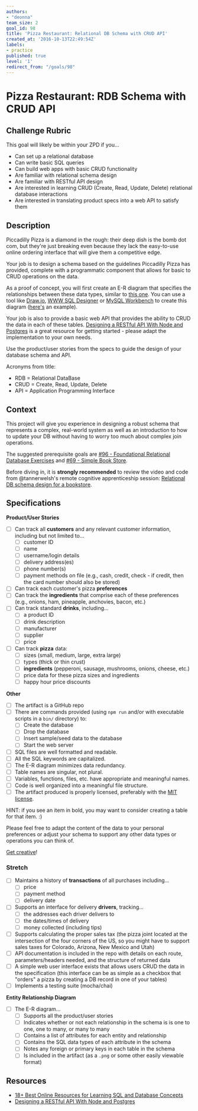 ```yaml
---
authors:
- "deonna"
team_size: 2
goal_id: 98
title: 'Pizza Restaurant: Relational DB Schema with CRUD API'
created_at: '2016-10-13T22:49:54Z'
labels:
- practice
published: true
level: '1'
redirect_from: "/goals/98"
---
```


# Pizza Restaurant: RDB Schema with CRUD API

## Challenge Rubric

This goal will likely be within your ZPD if you...

- Can set up a relational database
- Can write basic SQL queries
- Can build web apps with basic CRUD functionality
- Are familiar with relational schema design
- Are familiar with RESTful API design
- Are interested in learning CRUD (Create, Read, Update, Delete) relational database interactions
- Are interested in translating product specs into a web API to satisfy them

## Description

Piccadilly Pizza is a diamond in the rough: their deep dish is the bomb dot com, but they're just breaking even because they lack the easy-to-use online ordering interface that will give them a competitive edge.

Your job is to design a schema based on the guidelines Piccadilly Pizza has provided, complete with a programmatic component that allows for basic to CRUD operations on the data.

As a proof of concept, you will first create an E-R diagram that specifies the relationships between these data types, similar to [this one](http://www.conceptdraw.com/How-To-Guide/picture/erd-entity-relationship-diagram-symbols/SOFTWARE-DEVELOPMENT-ERD-Entity-Relationship-Model-Diagram.png). You can use a tool like [Draw.io](https://www.draw.io/?splash=0&libs=er;general;advanced;uml;basic;flowchart;arrows), [WWW SQL Designer](http://ondras.zarovi.cz/sql/demo/) or [MySQL Workbench](https://www.mysql.com/products/workbench/) to create this diagram ([here's](https://www.mysql.com/common/images/products/MySQL_Workbench_Visual_Design_Mac.png) an example).

Your job is also to provide a basic web API that provides the ability to CRUD the data in each of these tables. [Designing a RESTful API With Node and Postgres](http://mherman.org/blog/2016/03/13/designing-a-restful-api-with-node-and-postgres/#.WAqKX5MrKRt) is a great resource for getting started - please adapt the implementation to your own needs.

Use the product/user stories from the specs to guide the design of your database schema and API.

Acronyms from title:

- RDB = Relational DataBase
- CRUD = Create, Read, Update, Delete
- API = Application Programming Interface

## Context

This project will give you experience in designing a robust schema that represents a complex, real-world system as well as an introduction to how to update your DB without having to worry too much about complex join operations.

The suggested prerequisite goals are [#96 - Foundational Relational Database Exercises](./96-Foundational_Relational_Database_Exercises.md) and [#69 - Simple Book Store](./69-Simple_Book_Store.md).

Before diving in, it is **strongly recommended** to review the video and code from @tannerwelsh's remote cognitive apprenticeship session: [Relational DB schema design for a bookstore](https://github.com/GuildCrafts/cog-app/tree/master/sessions/02-bookstore-db-schema-20161026).

## Specifications

**Product/User Stories**

- [ ] Can track all **customers** and any relevant customer information, including but not limited to...
  - [ ] customer ID
  - [ ] name
  - [ ] username/login details
  - [ ] delivery address(es)
  - [ ] phone number(s)
  - [ ] payment methods on file (e.g., cash, credit, check - if credit, then the card number should also be stored)
- [ ] Can track each customer's pizza **preferences**
- [ ] Can track the **ingredients** that comprise each of these preferences (e.g., onions, ham, pineapple, anchovies, bacon, etc.)
- [ ] Can track standard **drinks**, including...
  - [ ] a product ID
  - [ ] drink description
  - [ ] manufacturer
  - [ ] supplier
  - [ ] price
- [ ] Can track **pizza** data:
  - [ ] sizes (small, medium, large, extra large)
  - [ ] types (thick or thin crust)
  - [ ] **ingredients** (pepperoni, sausage, mushrooms, onions, cheese, etc.)
  - [ ] price data for these pizza sizes and ingredients
  - [ ] happy hour price discounts

**Other**
- [ ] The artifact is a GitHub repo
- [ ] There are commands provided (using `npm run` and/or with executable scripts in a `bin/` directory) to:
  - [ ] Create the database
  - [ ] Drop the database
  - [ ] Insert sample/seed data to the database
  - [ ] Start the web server
- [ ] SQL files are well formatted and readable.
- [ ] All the SQL keywords are capitalized.
- [ ] The E-R diagram minimizes data redundancy.
- [ ] Table names are singular, not plural.
- [ ] Variables, functions, files, etc. have appropriate and meaningful names.
- [ ] Code is well organized into a meaningful file structure.
- [ ] The artifact produced is properly licensed, preferably with the [MIT license](https://opensource.org/licenses/MIT).

HINT: if you see an item in bold, you may want to consider creating a table for that item. :)

Please feel free to adapt the content of the data to your personal preferences or adjust your schema to support any other data types or operations you can think of.

[Get creative](https://www.youtube.com/watch?v=9C_HReR_McQ)!

### Stretch

- [ ] Maintains a history of **transactions** of all purchases including...
  - [ ] price
  - [ ] payment method
  - [ ] delivery date
- [ ] Supports an interface for delivery **drivers**, tracking...
  - [ ] the addresses each driver delivers to
  - [ ] the dates/times of delivery
  - [ ] money collected (including tips)
- [ ] Supports calculating the proper sales tax (the pizza joint located at the intersection of the four corners of the US, so you might have to support sales taxes for Colorado, Arizona, New Mexico and Utah)
- [ ] API documentation is included in the repo with details on each route, parameters/headers needed, and the structure of returned data
- [ ] A simple web user interface exists that allows users CRUD the data in the specification (this interface can be as simple as a checkbox that "orders" a pizza by creating a DB record in one of your tables)
- [ ] Implements a testing suite (mocha/chai)

**Entity Relationship Diagram**

- [ ] The E-R diagram...
  - [ ] Supports all the product/user stories
  - [ ] Indicates whether or not each relationship in the schema is is one to one, one to many, or many to many
  - [ ] Contains a list of attributes for each entity and relationship
  - [ ] Contains the SQL data types of each attribute in the schema
  - [ ] Notes any foreign or primary keys in each table in the schema
  - [ ] Is included in the artifact (as a `.png` or some other easily viewable format)

## Resources

- [18+ Best Online Resources for Learning SQL and Database Concepts](http://www.vertabelo.com/blog/notes-from-the-lab/18-best-online-resources-for-learning-sql-and-database)
- [Designing a RESTful API With Node and Postgres](http://mherman.org/blog/2016/03/13/designing-a-restful-api-with-node-and-postgres/#.WAqKX5MrKRt)
